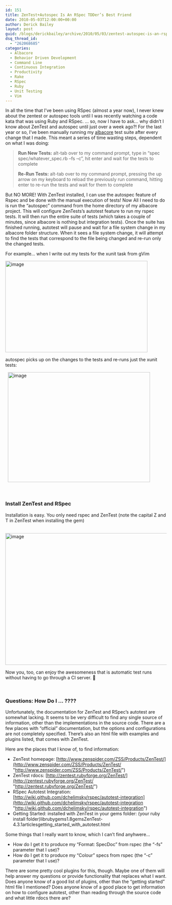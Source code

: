 ```yaml
---
id: 151
title: ZenTest+Autospec Is An RSpec TDDer’s Best Friend
date: 2010-05-03T12:00:00+00:00
author: Derick Bailey
layout: post
guid: /blogs/derickbailey/archive/2010/05/03/zentest-autospec-is-an-rspec-tdder-s-best-friend.aspx
dsq_thread_id:
  - "262068685"
categories:
  - Albacore
  - Behavior Driven Development
  - Command Line
  - Continuous Integration
  - Productivity
  - Rake
  - RSpec
  - Ruby
  - Unit Testing
  - Vim
---
```

In all the time that I’ve been using RSpec (almost a year now), I never knew about the zentest or autospec tools until I was recently watching a code kata that was using Ruby and RSpec. … so, now I have to ask… why didn’t I know about ZenTest and autospec until just over a week ago?! For the last year or so, I’ve been manually running my [albacore](http://albacorebuild.net) test suite after every change that I made. This meant a series of time wasting steps, dependent on what I was doing: 

> **Run New Tests:** alt-tab over to my command prompt, type in “spec spec/whatever_spec.rb –fs –c”, hit enter and wait for the tests to complete
> 
> **Re-Run Tests:** alt-tab over to my command prompt, pressing the up arrow on my keyboard to reload the previously run command, hitting enter to re-run the tests and wait for them to complete

But NO MORE! With ZenTest installed, I can use the autospec feature of Rspec and be done with the manual execution of tests! Now All I need to do is run the “autospec” command from the home directory of my albacore project. This will configure ZenTests’s autotest feature to run my rspec tests. It will then run the entire suite of tests (which takes a couple of minutes, since albacore is nothing but integration tests). Once the suite has finished running, autotest will pause and wait for a file system change in my albacore folder structure. When it sees a file system change, it will attempt to find the tests that correspond to the file being changed and re-run only the changed tests.

For example… when I write out my tests for the xunit task from gVim

<a href="http://lostechies.com/derickbailey/files/2011/03/image_2764383A.png" target="_blank"><img style="border-bottom: 0px;border-left: 0px;border-top: 0px;border-right: 0px" border="0" alt="image" src="http://lostechies.com/derickbailey/files/2011/03/image_thumb_7EE55625.png" width="444" height="285" /></a>

autospec picks up on the changes to the tests and re-runs just the xunit tests:

&#160; <img style="border-bottom: 0px;border-left: 0px;border-top: 0px;border-right: 0px" border="0" alt="image" src="http://lostechies.com/derickbailey/files/2011/03/image_04BFF9BF.png" width="444" height="343" /></p> 

&#160;

### Install ZenTest and RSpec

Installation is easy. You only need rspec and ZenTest (note the capital Z and T in ZenTest when installing the gem)

&#160; <img style="border-bottom: 0px;border-left: 0px;border-top: 0px;border-right: 0px" border="0" alt="image" src="http://lostechies.com/derickbailey/files/2011/03/image_2AB5AA15.png" width="721" height="411" />

Now you, too, can enjoy the awesomeness that is automatic test runs without having to go through a CI server. 🙂

&#160;

### Questions: How Do I … ????

Unfortunately, the documentation for ZenTest and RSpec’s autotest are somewhat lacking. It seems to be very difficult to find any single source of information, other than the implementations in the source code. There are a few places with “official” documentation, but the options and configurations are not completely specified. There’s also an html file with examples and plugins listed, that comes with ZenTest. 

Here are the places that I know of, to find information:

  * ZenTest homepage: [http://www.zenspider.com/ZSS/Products/ZenTest/](http://www.zenspider.com/ZSS/Products/ZenTest/ "http://www.zenspider.com/ZSS/Products/ZenTest/")
  * ZenTest rdocs: [http://zentest.rubyforge.org/ZenTest/](http://zentest.rubyforge.org/ZenTest/ "http://zentest.rubyforge.org/ZenTest/")
  * RSpec Autotest Integration: [http://wiki.github.com/dchelimsky/rspec/autotest-integration](http://wiki.github.com/dchelimsky/rspec/autotest-integration "http://wiki.github.com/dchelimsky/rspec/autotest-integration")
  * Getting Started: installed with ZenTest in your gems folder: (your ruby install folder)librubygems1.8gemsZenTest-4.3.1articlesgetting\_started\_with_autotest.html

Some things that I really want to know, which I can’t find anyhwere…

  * How do I get it to produce my “Format: SpecDoc” from rspec (the “-fs” parameter that I use)?
  * How do I get it to produce my “Colour” specs from rspec (the “-c” parameter that I use)?

There are some pretty cool plugins for this, though. Maybe one of them will help answer my questions or provide functionality that replaces what I want. Does anyone know of a good list of plugins, other than the “getting started” html file I mentioned? Does anyone know of a good place to get information on how to configure autotest, other than reading through the source code and what little rdocs there are?